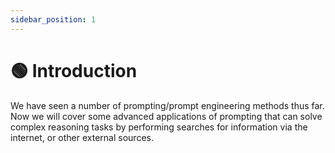 ```yaml
---
sidebar_position: 1
---
```


# 🟢 Introduction

We have seen a number of prompting/prompt engineering methods thus far. 
Now we will cover some advanced applications of prompting that can solve
complex reasoning tasks by performing searches for information via the internet,
or other external sources.